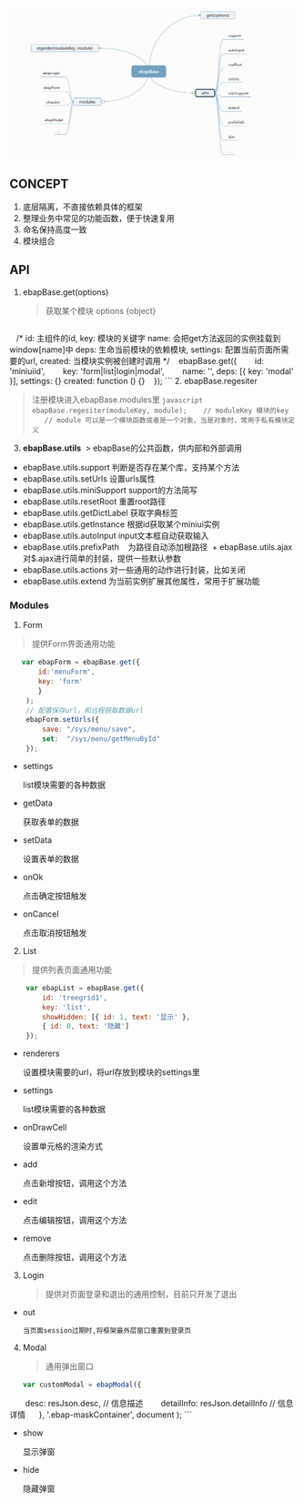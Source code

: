 ![](base.png)
## CONCEPT

1. 底层隔离，不直接依赖具体的框架
2. 整理业务中常见的功能函数，便于快速复用
3. 命名保持高度一致
4. 模块组合

## API
1. ebapBase.get(options)
   > 获取某个模块  options {object}

    ```javascript
    /*
     id: 主组件的id,
     key: 模块的关键字
     name: 会把get方法返回的实例挂载到window[name]中
     deps: 生命当前模块的依赖模块,
     settings: 配置当前页面所需要的url,
     created: 当模块实例被创建时调用
    */
    ebapBase.get({
        id: 'miniuiid', 
        key: 'form|list|login|modal', 
        name: '',
	deps: [{
	  key: 'modal'
	}], 
	settings: {} 
	created: function () {}
    });
    ```
2. ebapBase.regesiter
   > 注册模块进入ebapBase.modules里
    ```javascript
    ebapBase.regesiter(moduleKey, module);
    // moduleKey 模块的key
    // module 可以是一个模块函数或者是一个对象，当是对象时，常用于私有模块定义
    ```
3. **ebapBase.utils**
  > ebapBase的公共函数，供内部和外部调用
   
  + ebapBase.utils.support
    判断是否存在某个库，支持某个方法
  + ebapBase.utils.setUrls
    设置urls属性
  + ebapBase.utils.miniSupport
    support的方法简写
  + ebapBase.utils.resetRoot
    重置root路径
  + ebapBase.utils.getDictLabel
    获取字典标签
  + ebapBase.utils.getInstance
    根据id获取某个miniui实例
  + ebapBase.utils.autoInput
    input文本框自动获取输入
  + ebapBase.utils.prefixPath
    为路径自动添加根路径
  + ebapBase.utils.ajax
    对$.ajax进行简单的封装，提供一些默认参数
  + ebapBase.utils.actions
    对一些通用的动作进行封装，比如关闭
  + ebapBase.utils.extend
    为当前实例扩展其他属性，常用于扩展功能

### Modules

1. Form

> 提供Form界面通用功能

```javascript
   var ebapForm = ebapBase.get({
       id:'menuForm',
       key: 'form'
       }
	);
	// 配置保存url，和远程获取数据url
	ebapForm.setUrls({
		save: "/sys/menu/save",
		set:  "/sys/menu/getMenuById"
	});
```

+ settings

   list模块需要的各种数据
   
+ getData

   获取表单的数据

+ setData
  
   设置表单的数据

+ onOk

   点击确定按钮触发

+ onCancel

   点击取消按钮触发

2. List

> 提供列表页面通用功能

```javascript
    var ebapList = ebapBase.get({
        id: 'treegrid1',
        key: 'list',
        showHidden: [{ id: 1, text: '显示' }, 
        { id: 0, text: '隐藏']
    });
```

+ renderers 

   设置模块需要的url，将url存放到模块的settings里

+ settings

   list模块需要的各种数据

+ onDrawCell

   设置单元格的渲染方式

+ add
  
   点击新增按钮，调用这个方法

+ edit

   点击编辑按钮，调用这个方法

+ remove

   点击删除按钮，调用这个方法

3. Login

    > 提供对页面登录和退出的通用控制，目前只开发了退出

+ out
    
      当页面session过期时,将框架最外层窗口重置到登录页


4. Modal

   > 通用弹出窗口
    ```javascript
    var customModal = ebapModal({
        desc: resJson.desc, // 信息描述
        detailInfo: resJson.detailInfo // 信息详情
      }, '.ebap-maskContainer', document
    );
    ```
+ show

  显示弹窗

+ hide

  隐藏弹窗



